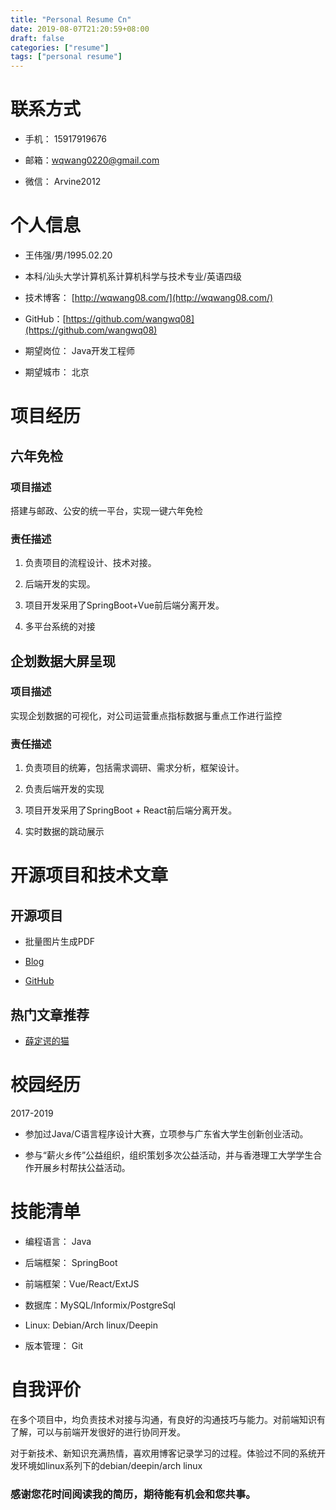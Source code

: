 ```yaml
---
title: "Personal Resume Cn"
date: 2019-08-07T21:20:59+08:00
draft: false
categories: ["resume"]
tags: ["personal resume"]
---
```


# **联系方式**

* 手机： 15917919676

* 邮箱：wqwang0220@gmail.com

* 微信： Arvine2012

# **个人信息**

* 王伟强/男/1995.02.20

* 本科/汕头大学计算机系计算机科学与技术专业/英语四级

* 技术博客： [http://wqwang08.com/](http://wqwang08.com/)

* GitHub：[https://github.com/wangwq08](https://github.com/wangwq08)

* 期望岗位： Java开发工程师

* 期望城市： 北京

# **项目经历**

## 六年免检

### 项目描述

搭建与邮政、公安的统一平台，实现一键六年免检

### 责任描述

1. 负责项目的流程设计、技术对接。

2. 后端开发的实现。

3. 项目开发采用了SpringBoot+Vue前后端分离开发。

4. 多平台系统的对接

## 企划数据大屏呈现

### 项目描述

实现企划数据的可视化，对公司运营重点指标数据与重点工作进行监控

### 责任描述

1. 负责项目的统筹，包括需求调研、需求分析，框架设计。

2. 负责后端开发的实现

3. 项目开发采用了SpringBoot + React前后端分离开发。

4. 实时数据的跳动展示

# 开源项目和技术文章

## 开源项目

* 批量图片生成PDF

* [Blog](http://wqwang08.com/post/%E6%89%B9%E9%87%8F%E5%9B%BE%E7%89%87%E7%94%9F%E6%88%90pdf%E6%96%87%E6%A1%A3/)

* [GitHub](https://github.com/wangwq08/ImageToPdf)

## 热门文章推荐

* [薛定谔的猫](http://wqwang08.com/post/%E8%96%9B%E5%AE%9A%E8%B0%94%E7%9A%84%E7%8C%AB/)

# 校园经历

2017-2019

* 参加过Java/C语言程序设计大赛，立项参与广东省大学生创新创业活动。

* 参与“薪火乡传”公益组织，组织策划多次公益活动，并与香港理工大学学生合作开展乡村帮扶公益活动。

# 技能清单

* 编程语言： Java

* 后端框架： SpringBoot

* 前端框架：Vue/React/ExtJS

* 数据库：MySQL/Informix/PostgreSql

* Linux: Debian/Arch linux/Deepin

* 版本管理： Git

# 自我评价

在多个项目中，均负责技术对接与沟通，有良好的沟通技巧与能力。对前端知识有了解，可以与前端开发很好的进行协同开发。

对于新技术、新知识充满热情，喜欢用博客记录学习的过程。体验过不同的系统开发环境如linux系列下的debian/deepin/arch linux


### **感谢您花时间阅读我的简历，期待能有机会和您共事。**






